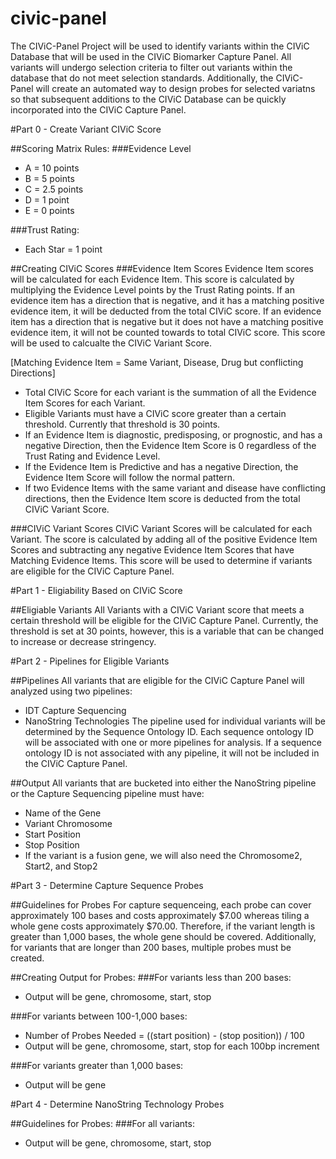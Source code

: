 # civic-panel
The CIViC-Panel Project will be used to identify variants within the CIViC Database that will be used in the CIViC Biomarker Capture Panel.  All variants will undergo selection criteria to filter out variants within the database that do not meet selection standards.  Additionally, the CIViC-Panel will create an automated way to design probes for selected variatns so that subsequent additions to the CIViC Database can be quickly incorporated into the CIViC Capture Panel.


#Part 0 - Create Variant CIViC Score 

##Scoring Matrix Rules:
###Evidence Level

- A = 10 points
- B = 5 points
- C = 2.5 points
- D = 1 point
- E = 0 points


###Trust Rating:
- Each Star = 1 point

##Creating CIViC Scores
###Evidence Item Scores
Evidence Item scores will be calculated for each Evidence Item.  This score is calculated by multiplying the Evidence Level points by the Trust Rating points.  If an evidence item has a direction that is negative, and it has a matching positive evidence item, it will be deducted from the total CIViC score. If an evidence item has a direction that is negative but it does not have a matching positive evidence item, it will not be counted towards to total CIViC score.  This score will be used to calcualte the CIViC Variant Score.

[Matching Evidence Item = Same Variant, Disease, Drug but conflicting Directions]

- Total CIViC Score for each variant is the summation of all the Evidence Item Scores for each Variant.
- Eligible Variants must have a CIViC score greater than a certain threshold.  Currently that threshold is 30 points.
- If an Evidence Item is diagnostic, predisposing, or prognostic, and has a negative Direction, then the Evidence Item Score is 0 regardless of the Trust Rating and Evidence Level.
- If the Evidence Item is Predictive  and has a negative Direction, the Evidence Item Score will follow the normal pattern.
- If two Evidence Items with the same variant and disease have conflicting directions, then the Evidence Item score is deducted from the total CIViC Variant Score.

###CIViC Variant Scores
CIViC Variant Scores will be calculated for each Variant.  The score is calculated by adding all of the positive Evidence Item Scores and subtracting any negative Evidence Item Scores that have Matching Evidence Items.  This score will be used to determine if variants are eligible for the CIViC Capture Panel.


#Part 1 - Eligiability Based on CIViC Score

##Eligiable Variants
All Variants with a CIViC Variant score that meets a certain threshold will be eligible for the CIViC Capture Panel.  Currently, the threshold is set at 30 points, however, this is a variable that can be changed to increase or decrease stringency.
	
	
#Part 2 - Pipelines for Eligible Variants

##Pipelines
All variants that are eligible for the CIViC Capture Panel will analyzed using two pipelines:
- IDT Capture Sequencing
- NanoString Technologies
The pipeline used for individual variants will be determined by the Sequence Ontology ID.  Each sequence ontology ID will be associated with one or more pipelines for analysis.  If a sequence ontology ID is not associated with any pipeline, it will not be included in the CIViC Capture Panel.

##Output
All variants that are bucketed into either the NanoString pipeline or the Capture Sequencing pipeline must have:
- Name of the Gene
- Variant Chromosome
- Start Position
- Stop Position
- If the variant is a fusion gene, we will also need the Chromosome2, Start2, and Stop2
     
     
#Part 3 - Determine Capture Sequence Probes

##Guidelines for Probes
For capture sequenceing, each probe can cover approximately 100 bases and costs approximately $7.00 whereas tiling a whole gene costs approximately $70.00.  Therefore, if the variant length is greater than 1,000 bases, the whole gene should be covered.  Additionally, for variants that are longer than 200 bases, multiple probes must be created.

##Creating Output for Probes:
###For variants less than 200 bases:
- Output will be gene, chromosome, start, stop

###For variants between 100-1,000 bases:
- Number of Probes Needed = ((start position) - (stop position)) / 100
- Output will be gene, chromosome, start, stop for each 100bp increment

###For variants greater than 1,000 bases:
- Output will be gene


#Part 4 - Determine NanoString Technology Probes

##Guidelines for Probes:
###For all variants:
- Output will be gene, chromosome, start, stop



